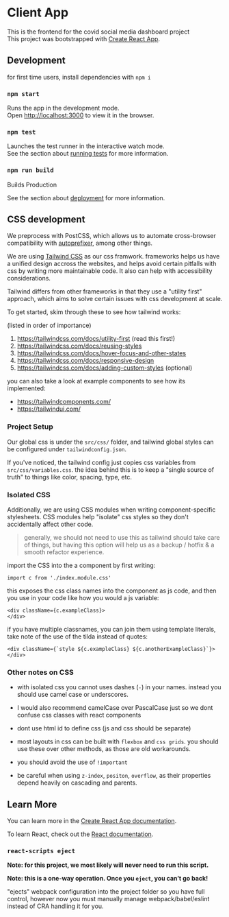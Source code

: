 # Client App

This is the frontend for the covid social media dashboard project\
This project was bootstrapped with [Create React App](https://github.com/facebook/create-react-app).

## Development

for first time users, install dependencies with `npm i`


### `npm start`

Runs the app in the development mode.\
Open [http://localhost:3000](http://localhost:3000) to view it in the browser.
<!-- 
The page will reload if you make edits.\
You will also see any lint errors in the console. -->

### `npm test`

Launches the test runner in the interactive watch mode.\
See the section about [running tests](https://facebook.github.io/create-react-app/docs/running-tests) for more information.

### `npm run build`

Builds Production

See the section about [deployment](https://facebook.github.io/create-react-app/docs/deployment) for more information.



## CSS development

We preprocess with PostCSS, which allows us to automate cross-browser compatibility with [autoprefixer](https://github.com/postcss/autoprefixer), among other things.

We are using [Tailwind CSS](https://tailwindcss.com/) as our css framwork. frameworks helps us have a unified design accross the websites, and helps avoid certain pitfalls with css by writing more maintainable code. It also can help with accessibility considerations.

Tailwind differs from other frameworks in that they use a "utility first" approach, which aims to solve certain issues with css development at scale. 
 
To get started, skim through these to see how tailwind works:

(listed in order of importance)

1. https://tailwindcss.com/docs/utility-first (read this first!)
2. https://tailwindcss.com/docs/reusing-styles 
3. https://tailwindcss.com/docs/hover-focus-and-other-states
4. https://tailwindcss.com/docs/responsive-design 
5. https://tailwindcss.com/docs/adding-custom-styles (optional)

you can also take a look at example components to see how its implemented:
- https://tailwindcomponents.com/
- https://tailwindui.com/


### Project Setup
Our global css is under the `src/css/` folder, and tailwind global styles can be configured under `tailwindconfig.json`.

If you've noticed, the tailwind config just copies css variables from `src/css/variables.css`. the idea behind this is to keep a "single source of truth" to things like color, spacing, type, etc.

### Isolated CSS

Additionally, we are using CSS modules when writing component-specific stylesheets. CSS modules help "isolate" css styles so they don't accidentally affect other code. 

>generally, we should not need to use this as tailwind should take care of things, but having this option will help us as a backup / hotfix & a smooth refactor experience. 


import the CSS into the a component by first writing:

```
import c from './index.module.css'
```

this exposes the css class names into the component as js code, and then you use in your code like how you would a js variable: 
```
<div className={c.exampleClass}>
</div>
```
if you have multiple classnames, you can join them using template literals, take note of the use of the tilda instead of quotes:

```
<div className={`style ${c.exampleClass} ${c.anotherExampleClass}`}> 
</div>
```

### Other notes on CSS
- with isolated css you cannot uses dashes (`-`) in your names. instead you should use camel case or underscores. 

- I would also recommend camelCase over PascalCase just so we dont confuse css classes with react components

- dont use html id to define css (js and css should be separate)

- most layouts in css can be built with `flexbox` and `css grids`. you should use these over other methods, as those are old workarounds. 

- you should avoid the use of `!important`

- be careful when using `z-index`, `positon`, `overflow`, as their properties depend heavily on cascading and parents.  

## Learn More

You can learn more in the [Create React App documentation](https://facebook.github.io/create-react-app/docs/getting-started).

To learn React, check out the [React documentation](https://reactjs.org/).

### `react-scripts eject`

**Note: for this project, we most likely will never need to run this script.**

**Note: this is a one-way operation. Once you `eject`, you can’t go back!**

"ejects" webpack configuration into the project folder so you have full control, however now you must manually manage webpack/babel/eslint instead of CRA handling it for you. 
<!-- If you aren’t satisfied with the build tool and configuration choices, you can `eject` at any time. This command will remove the single build dependency from your project.

Instead, it will copy all the configuration files and the transitive dependencies (webpack, Babel, ESLint, etc) right into your project so you have full control over them. All of the commands except `eject` will still work, but they will point to the copied scripts so you can tweak them. At this point you’re on your own.

You don’t have to ever use `eject`. The curated feature set is suitable for small and middle deployments, and you shouldn’t feel obligated to use this feature. However we understand that this tool wouldn’t be useful if you couldn’t customize it when you are ready for it. -->




<!-- ### Code Splitting

This section has moved here: [https://facebook.github.io/create-react-app/docs/code-splitting](https://facebook.github.io/create-react-app/docs/code-splitting)

### Analyzing the Bundle Size

This section has moved here: [https://facebook.github.io/create-react-app/docs/analyzing-the-bundle-size](https://facebook.github.io/create-react-app/docs/analyzing-the-bundle-size)

### Making a Progressive Web App

This section has moved here: [https://facebook.github.io/create-react-app/docs/making-a-progressive-web-app](https://facebook.github.io/create-react-app/docs/making-a-progressive-web-app)

### Advanced Configuration

This section has moved here: [https://facebook.github.io/create-react-app/docs/advanced-configuration](https://facebook.github.io/create-react-app/docs/advanced-configuration)

### Deployment

This section has moved here: [https://facebook.github.io/create-react-app/docs/deployment](https://facebook.github.io/create-react-app/docs/deployment)

### `npm run build` fails to minify

This section has moved here: [https://facebook.github.io/create-react-app/docs/troubleshooting#npm-run-build-fails-to-minify](https://facebook.github.io/create-react-app/docs/troubleshooting#npm-run-build-fails-to-minify) -->
